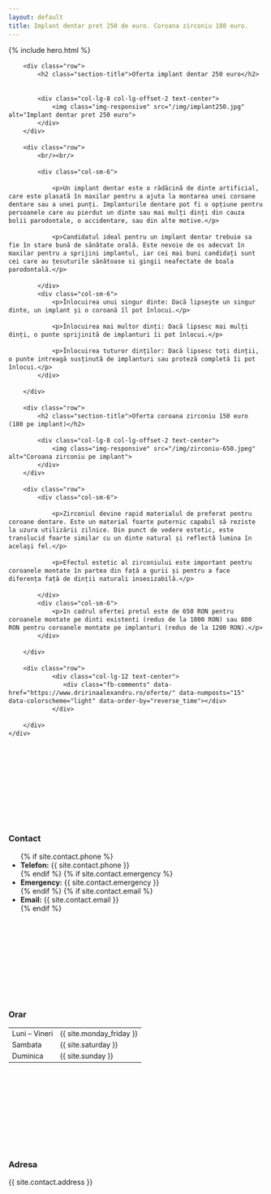```yaml
---
layout: default
title: Implant dentar pret 250 de euro. Coroana zirconiu 180 euro.
---
```


<!-- Start Hero -->

{% include hero.html %}

<!-- End Hero -->


<!-- Start About -->
<div id="oabout" class="about">
    <div class="container-fluid">

        <div class="row">
            <h2 class="section-title">Oferta implant dentar 250 euro</h2>


            <div class="col-lg-8 col-lg-offset-2 text-center">
                <img class="img-responsive" src="/img/implant250.jpg" alt="Implant dentar pret 250 euro">
            </div>
        </div>

        <div class="row">
            <br/><br/>

            <div class="col-sm-6">
                
                <p>Un implant dentar este o rădăcină de dinte artificial, care este plasată în maxilar pentru a ajuta la montarea unei coroane dentare sau a unei punți. Implanturile dentare pot fi o opțiune pentru persoanele care au pierdut un dinte sau mai mulți dinți din cauza bolii parodontale, o accidentare, sau din alte motive.</p>
                
                <p>Candidatul ideal pentru un implant dentar trebuie sa fie în stare bună de sănătate orală. Este nevoie de os adecvat în maxilar pentru a sprijini implantul, iar cei mai buni candidați sunt cei care au țesuturile sănătoase si gingii neafectate de boala parodontală.</p>

            </div>
            <div class="col-sm-6">
                <p>Înlocuirea unui singur dinte: Dacă lipsește un singur dinte, un implant și o coroană îl pot înlocui.</p>
                
                <p>Înlocuirea mai multor dinți: Dacă lipsesc mai mulți dinți, o punte sprijinită de implanturi îi pot înlocui.</p>
                
                <p>Înlocuirea tuturor dinților: Dacă lipsesc toți dinții, o punte intreagă susținută de implanturi sau proteză completă îi pot înlocui.</p>
            </div>
                 
        </div>
        
        <div class="row">
            <h2 class="section-title">Oferta coroana zirconiu 150 euro (180 pe implant)</h2>

            <div class="col-lg-8 col-lg-offset-2 text-center">
                <img class="img-responsive" src="/img/zirconiu-650.jpeg" alt="Coroana zirconiu pe implant">
            </div>
        </div>

        <div class="row">
            <div class="col-sm-6">
                
                <p>Zirconiul devine rapid materialul de preferat pentru coroane dentare. Este un material foarte puternic capabil să reziste la uzura utilizării zilnice. Din punct de vedere estetic, este translucid foarte similar cu un dinte natural și reflectă lumina în același fel.</p>
                
                <p>Efectul estetic al zirconiului este important pentru coroanele montate în partea din față a gurii și pentru a face diferența față de dinții naturali insesizabilă.</p>

            </div>
            <div class="col-sm-6">
                <p>In cadrul ofertei pretul este de 650 RON pentru coroanele montate pe dinti existenti (redus de la 1000 RON) sau 800 RON pentru coroanele montate pe implanturi (redus de la 1200 RON).</p>
            </div>
                 
        </div>
        
        <div class="row">
                <div class="col-lg-12 text-center">
                   <div class="fb-comments" data-href="https://www.dririnaalexandru.ro/oferte/" data-numposts="15" data-colorscheme="light" data-order-by="reverse_time"></div>   
                </div>

        </div>
    </div>
</div>
<!-- End About -->

<!-- Start 3 columns -->
<div class="three-shade-col">
    <div class="col-sm-4">
        <svg class="icon icon-envelope-o"><use xlink:href="#icon-envelope-o"></use></svg>
        <h3>Contact</h3>
        <ul>
            {% if site.contact.phone %}<li><strong>Telefon:</strong> {{ site.contact.phone }}</li>{% endif %}
            {% if site.contact.emergency %}<li><strong>Emergency:</strong> {{ site.contact.emergency }}</li>{% endif %}
            {% if site.contact.email %}<li><strong>Email:</strong> {{ site.contact.email }}</li>{% endif %}
        </ul>
    </div>
    <div class="col-sm-4 nodisplay-mobile">
        <svg class="icon icon-clock-o"><use xlink:href="#icon-clock-o"></use></svg>
        <h3>Orar</h3>
        <table>
            <tbody>
                <tr>
                    <td>Luni – Vineri</td>
                    <td>{{ site.monday_friday }}</td>
                </tr>
                <tr>
                    <td>Sambata</td>
                    <td>{{ site.saturday }}</td>
                </tr>
                <tr>
                    <td>Duminica</td>
                    <td>{{ site.sunday }}</td>
                </tr>
            </tbody>
        </table>
    </div>
    <div class="col-sm-4 nodisplay-mobile">
        <svg class="icon icon-map-marker"><use xlink:href="#icon-map-marker"></use></svg>
        <h3>Adresa</h3>
            <p>
                {{ site.contact.address }}
            </p>
    </div>
</div>
<!-- End 3 columns -->
    
    
    
    
